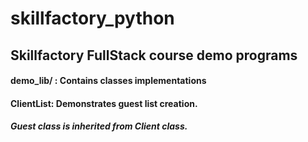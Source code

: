 # skillfactory_python

## **Skillfactory FullStack course demo programs**

#### demo_lib/ : Contains classes implementations


#### ClientList: Demonstrates guest list creation.
##### Guest class is inherited from Client class. 
